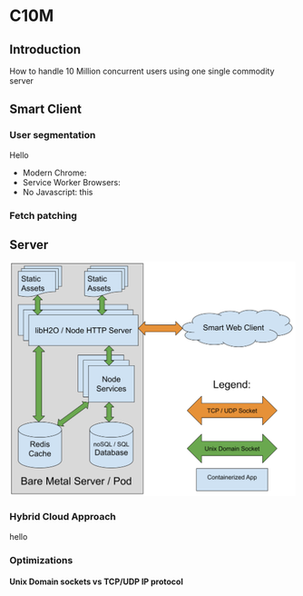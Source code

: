 # C10M
## Introduction
How to handle 10 Million concurrent users using one single commodity server 
## Smart Client
### User segmentation
Hello

 - Modern Chrome:
 - Service Worker Browsers:
 - No Javascript:
 this

### Fetch patching
## Server
![Server Layout](https://raw.githubusercontent.com/alberto-esposito/C10M/master/assets/server.svg)
### Hybrid Cloud Approach
hello
### Optimizations
#### Unix Domain sockets vs TCP/UDP IP protocol
<!--stackedit_data:
eyJoaXN0b3J5IjpbLTI5NDU4OTY1NywtNDMwNzEwMDA2LDU5Nj
kyNDM2XX0=
-->